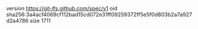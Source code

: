 version https://git-lfs.github.com/spec/v1
oid sha256:3a4acf4069cf112bad15cd072e31ff09259372ff5e5f0d803b2a7a927d2a4786
size 1711
